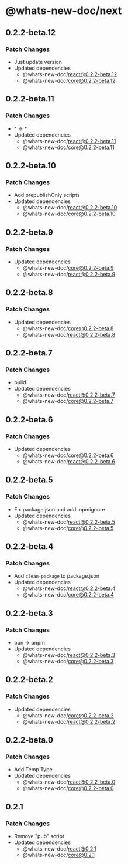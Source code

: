 # @whats-new-doc/next

## 0.2.2-beta.12

### Patch Changes

- Just update version
- Updated dependencies
  - @whats-new-doc/react@0.2.2-beta.12
  - @whats-new-doc/core@0.2.2-beta.12

## 0.2.2-beta.11

### Patch Changes

- ^ -> \*
- Updated dependencies
  - @whats-new-doc/react@0.2.2-beta.11
  - @whats-new-doc/core@0.2.2-beta.11

## 0.2.2-beta.10

### Patch Changes

- Add prepublishOnly scripts
- Updated dependencies
  - @whats-new-doc/react@0.2.2-beta.10
  - @whats-new-doc/core@0.2.2-beta.10

## 0.2.2-beta.9

### Patch Changes

- Updated dependencies
  - @whats-new-doc/core@0.2.2-beta.9
  - @whats-new-doc/react@0.2.2-beta.9

## 0.2.2-beta.8

### Patch Changes

- Updated dependencies
  - @whats-new-doc/core@0.2.2-beta.8
  - @whats-new-doc/react@0.2.2-beta.8

## 0.2.2-beta.7

### Patch Changes

- build
- Updated dependencies
  - @whats-new-doc/react@0.2.2-beta.7
  - @whats-new-doc/core@0.2.2-beta.7

## 0.2.2-beta.6

### Patch Changes

- Updated dependencies
  - @whats-new-doc/core@0.2.2-beta.6
  - @whats-new-doc/react@0.2.2-beta.6

## 0.2.2-beta.5

### Patch Changes

- Fix package.json and add .npmignore
- Updated dependencies
  - @whats-new-doc/react@0.2.2-beta.5
  - @whats-new-doc/core@0.2.2-beta.5

## 0.2.2-beta.4

### Patch Changes

- Add `clean-package` to package.json
- Updated dependencies
  - @whats-new-doc/react@0.2.2-beta.4
  - @whats-new-doc/core@0.2.2-beta.4

## 0.2.2-beta.3

### Patch Changes

- bun -> pnpm
- Updated dependencies
  - @whats-new-doc/react@0.2.2-beta.3
  - @whats-new-doc/core@0.2.2-beta.3

## 0.2.2-beta.2

### Patch Changes

- Updated dependencies
  - @whats-new-doc/core@0.2.2-beta.2
  - @whats-new-doc/react@0.2.2-beta.2

## 0.2.2-beta.0

### Patch Changes

- Add Temp Type
- Updated dependencies
  - @whats-new-doc/react@0.2.2-beta.0
  - @whats-new-doc/core@0.2.2-beta.0

## 0.2.1

### Patch Changes

- Remove "pub" script
- Updated dependencies
  - @whats-new-doc/react@0.2.1
  - @whats-new-doc/core@0.2.1
